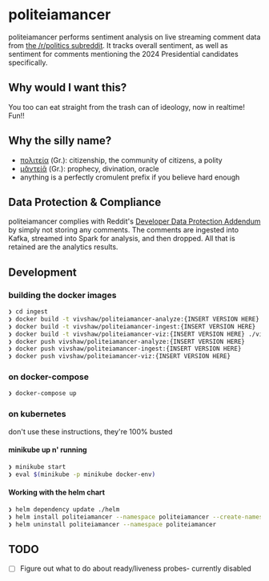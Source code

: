 # politeiamancer

politeiamancer performs sentiment analysis on live streaming comment data from [the /r/politics subreddit](https://www.reddit.com/r/politics/). It tracks overall sentiment, as well as sentiment for comments mentioning the 2024 Presidential candidates specifically.

## Why would I want this?

You too can eat straight from the trash can of ideology, now in realtime! Fun!!

## Why the silly name?

 - [πολιτεία](https://en.wikipedia.org/wiki/Politeia) (Gr.): citizenship, the community of citizens, a polity
 - [μᾰντείᾱ](https://en.wiktionary.org/wiki/%CE%BC%CE%B1%CE%BD%CF%84%CE%B5%CE%AF%CE%B1#Ancient_Greek) (Gr.): prophecy, divination, oracle
 - anything is a perfectly cromulent prefix if you believe hard enough

## Data Protection & Compliance

politeiamancer complies with Reddit's [Developer Data Protection Addendum](https://www.redditinc.com/policies/developer-dpa) by simply not storing any comments. The comments are ingested into Kafka, streamed into Spark for analysis, and then dropped. All that is retained are the analytics results.

## Development

### building the docker images

```sh
❯ cd ingest
❯ docker build -t vivshaw/politeiamancer-analyze:{INSERT VERSION HERE} ./analyze
❯ docker build -t vivshaw/politeiamancer-ingest:{INSERT VERSION HERE} ./ingest
❯ docker build -t vivshaw/politeiamancer-viz:{INSERT VERSION HERE} ./viz
❯ docker push vivshaw/politeiamancer-analyze:{INSERT VERSION HERE}
❯ docker push vivshaw/politeiamancer-ingest:{INSERT VERSION HERE}
❯ docker push vivshaw/politeiamancer-viz:{INSERT VERSION HERE}
```

### on docker-compose

```sh
❯ docker-compose up
```

### on kubernetes

don't use these instructions, they're 100% busted

#### minikube up n' running
```sh
❯ minikube start
❯ eval $(minikube -p minikube docker-env)
```

#### Working with the helm chart

```sh
❯ helm dependency update ./helm
❯ helm install politeiamancer --namespace politeiamancer --create-namespace ./helm
❯ helm uninstall politeiamancer --namespace politeiamancer
```

## TODO

- [ ] Figure out what to do about ready/liveness probes- currently disabled
